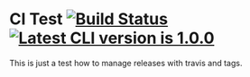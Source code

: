 # CI Test [![Build Status][travis-image]][travis-url] [![Latest CLI version is 1.0.0][cli-ver-img]][cli-dl-url]

This is just a test how to manage releases with travis and tags.

[travis-image]: https://travis-ci.com/rekire/ci-test.svg?branch=master
[travis-url]: https://travis-ci.com/rekire/ci-test
[cli-ver-img]: https://img.shields.io/badge/cli-1.0.0-blue "Latest CLI version is 1.0.0"
[cli-dl-url]: https://www.example.com